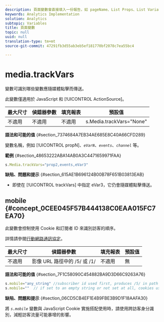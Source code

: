 ```yaml
---
description: 頁面變數會直接填入一份報告，如 pageName、List Props、List Variables 等。
keywords: Analytics Implementation
solution: Analytics
subtopic: Variables
title: 頁面變數
topic: null
uuid: null
translation-type: tm+mt
source-git-commit: 47291fb3d55ab3eb5ef181770bf2078c7ea55bc4

---
```



# media.trackVars

 變數可識別哪些變數應隨媒體點擊而傳送。


<!-- 

media_trackVars.xml

 -->

此變數僅適用於 JavaScript 和 [!UICONTROL ActionSource]。

| 最大尺寸 | 偵錯器參數 | 填充報表 | 預設值 |
|---|---|---|---|
| 不適用 | 不適用 | 不適用 | s.Media.trackVars="None" |

**語法和可能的值** {#section_7374684A7EB34AE685E8C40A66CFD289}

變數名稱，例如 [!UICONTROL propN]、*`eVarN`*、*`events`*、*`channel`* 等。

**範例** {#section_48653222ABA14AB0A3C4471659971FAA}

```js
s.Media.trackVars="prop2,events,eVar3"
```

**缺陷、問題和提示** {#section_615AE1B696124B00B78F651B03813EAB}

* 即使在 [!UICONTROL trackVars] 中指定 eVar3，它仍會隨媒體點擊傳送。

## mobile {#concept_0CEE045F57B444138C0EAA015FC7EA70}

此變數會控制使用 Cookie 和訂閱者 ID 來識別訪客的順序。

<!-- 

mobile.xml

 -->

詳情請參閱[行動網路通訊協定](/help/implement/js-implementation/c-additional-libraries/network-protocols.md)。

| 最大尺寸 | 偵錯器參數 | 填充報表 | 預設值 |
|---|---|---|---|
| 不適用 | 影像 URL 路徑中的 /5/ 或 /1/ | 不適用 | 無 |

**語法和可能的值** {#section_7F1C58090C454882BA9D3D66C9263A76}

```js
s.mobile="any_string" //subscriber id used first, produces /5/ in path of image url 
s.mobile=""  // if set to an empty string or not set at all, cookies used first, produces /1/ in path of image url 
```

**缺陷、問題和提示** {#section_06CD5CB4EF1E4B9FBE3B9D1F18AAFA30}

將 *`s.mobile`* 變數與 JavaScript Cookie 實施搭配使用時，請使用跨訪客身分識別，減輕訪客流量可能暴增的影響。
